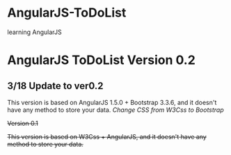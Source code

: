 # AngularJS-ToDoList
learning AngularJS

# AngularJS ToDoList Version 0.2 

## 3/18 Update to ver0.2

This version is based on AngularJS 1.5.0 + Bootstrap 3.3.6, and it doesn't have any method to store your data.
*Change CSS from W3Css to Bootstrap*


~~Version 0.1~~

~~This version is based on W3Css + AngularJS, and it doesn't have any method to store your data.~~